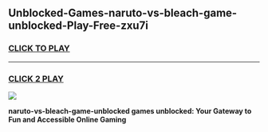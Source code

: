 
## Unblocked-Games-naruto-vs-bleach-game-unblocked-Play-Free-zxu7i
<h3>
<a href="https://premium76.site?title=naruto-vs-bleach-game-unblocked&ref=23A">CLICK TO PLAY</a></h3>
<hr>

<h3>
<a href="https://premium76.site?title=naruto-vs-bleach-game-unblocked&ref=23A">CLICK 2 PLAY</a>
  
</h3>

<a href="https://premium76.site?title=naruto-vs-bleach-game-unblocked&ref=23A"><img src="https://clearcache.store/games.png"></a>


**naruto-vs-bleach-game-unblocked games unblocked: Your Gateway to Fun and Accessible Online Gaming**
